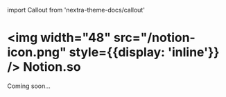 import Callout from 'nextra-theme-docs/callout'

# <img width="48" src="/notion-icon.png" style={{display: 'inline'}} /> Notion.so

<Callout emoji="🚧">
  Coming soon...
</Callout>